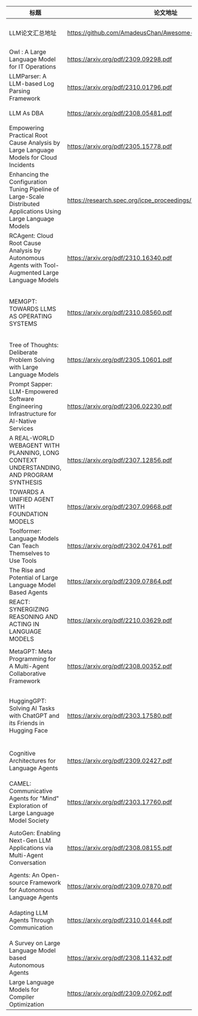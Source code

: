 | 标题            | 论文地址 | 方向 |
|--------------------------------|------|------|
| LLM论文汇总地址  |  https://github.com/AmadeusChan/Awesome-LLM-System-Papers  | 东南西北包罗万象 |
| Owl : A Large Language Model for IT Operations |  https://arxiv.org/pdf/2309.09298.pdf  | 运维 |
|LLMParser: A LLM-based Log Parsing Framework  |  https://arxiv.org/pdf/2310.01796.pdf  | 日志解析 |
| LLM As DBA |  https://arxiv.org/pdf/2308.05481.pdf  | 数据库运维 |
|Empowering Practical Root Cause Analysis by Large Language Models for Cloud Incidents  |  https://arxiv.org/pdf/2305.15778.pdf  | 故障根因诊断 |
|Enhancing the Configuration Tuning Pipeline of Large-Scale Distributed Applications Using Large Language Models  |  https://research.spec.org/icpe_proceedings/2023/companion/p39.pdf  | 调优  |
| RCAgent: Cloud Root Cause Analysis by Autonomous Agents with Tool-Augmented Large Language Models |  https://arxiv.org/pdf/2310.16340.pdf  | 故障根因诊断 |
| MEMGPT: TOWARDS LLMS AS OPERATING SYSTEMS |  https://arxiv.org/pdf/2310.08560.pdf  | 借助OS思想帮助llm处理超长上下文  |
| Tree of Thoughts: Deliberate Problem Solving with Large Language Models |  https://arxiv.org/pdf/2305.10601.pdf  | 提升大模型推理规划能力 |
| Prompt Sapper: LLM-Empowered Software Engineering Infrastructure for AI-Native Services | https://arxiv.org/pdf/2306.02230.pdf   | 辅助软件开发 |
|A REAL-WORLD WEBAGENT WITH PLANNING, LONG CONTEXT UNDERSTANDING, AND PROGRAM SYNTHESIS |https://arxiv.org/pdf/2307.12856.pdf | 利用agent进行复杂网络活动|
|TOWARDS A UNIFIED AGENT WITH FOUNDATION MODELS | https://arxiv.org/pdf/2307.09668.pdf | agent开发框架|
|Toolformer: Language Models Can Teach Themselves to Use Tools | https://arxiv.org/pdf/2302.04761.pdf| 让LLM学会使用工具|
|The Rise and Potential of Large Language Model Based Agents |https://arxiv.org/pdf/2309.07864.pdf | agent综述|
|REACT: SYNERGIZING REASONING AND ACTING IN LANGUAGE MODELS |https://arxiv.org/pdf/2210.03629.pdf |提出REACT框架 |
|MetaGPT: Meta Programming for A Multi-Agent Collaborative Framework |https://arxiv.org/pdf/2308.00352.pdf | 多agent协作自主开发软件|
| HuggingGPT: Solving AI Tasks with ChatGPT and its Friends in Hugging Face |https://arxiv.org/pdf/2303.17580.pdf | 利用agent解决各种AI领域的问题 |
|Cognitive Architectures for Language Agents |https://arxiv.org/pdf/2309.02427.pdf | 提升agent的认知能力|
|CAMEL: Communicative Agents for "Mind" Exploration of Large Language Model Society | https://arxiv.org/pdf/2303.17760.pdf|构建多agent的类人社会 |
|AutoGen: Enabling Next-Gen LLM Applications via Multi-Agent Conversation | https://arxiv.org/pdf/2308.08155.pdf| 多agent应用开发的框架|
|Agents: An Open-source Framework for Autonomous Language Agents |https://arxiv.org/pdf/2309.07870.pdf |agent的开发框架 |
|Adapting LLM Agents Through Communication |https://arxiv.org/pdf/2310.01444.pdf | 通过多轮对话训练agent|
|A Survey on Large Language Model based Autonomous Agents |https://arxiv.org/pdf/2308.11432.pdf |自治agent的综述 |
|Large Language Models for Compiler Optimization |https://arxiv.org/pdf/2309.07062.pdf |编译优化 |
